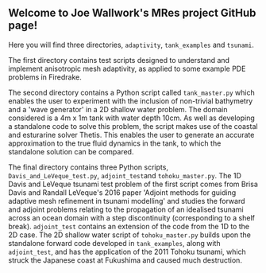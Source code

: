 ## Welcome to Joe Wallwork's MRes project GitHub page!

Here you will find three directories, ``adaptivity``, ``tank_examples`` and
``tsunami``.

The first directory contains test scripts designed to understand and implement
anisotropic mesh adaptivity, as applied to some example PDE problems in
Firedrake.

The second directory contains a Python script called ``tank_master.py``
which enables the user to experiment with the inclusion of non-trivial
bathymetry and a 'wave generator' in a 2D shallow water problem. The domain
considered is a 4m x 1m tank with water depth 10cm. As well as developing a
standalone code to solve this problem, the script makes use of the coastal
and esturarine solver Thetis. This enables the user to generate an accurate
approximation to the true fluid dynamics in the tank, to which the standalone
solution can be compared.

The final directory contains three Python scripts,
``Davis_and_LeVeque_test.py``, ``adjoint_test``and ``tohoku_master.py``.
The 1D Davis and LeVeque tsunami test problem of the
first script comes from Brisa Davis and Randall LeVeque's 2016 paper 'Adjoint
methods for guiding adaptive mesh refinement in tsunami modelling' and studies
the forward and adjoint problems relating to the propagation of an idealised
tsunami across an ocean domain with a step discontinuity (corresponding to a
shelf break). ``adjoint_test`` contains an extension of the code from the 1D
to the 2D case. The 2D shallow water script of ``tohoku_master.py`` builds upon
the standalone forward code developed in ``tank_examples``, along with
``adjoint_test``, and has the application of the 2011 Tohoku tsunami, which
struck the Japanese coast at Fukushima and caused much destruction.
